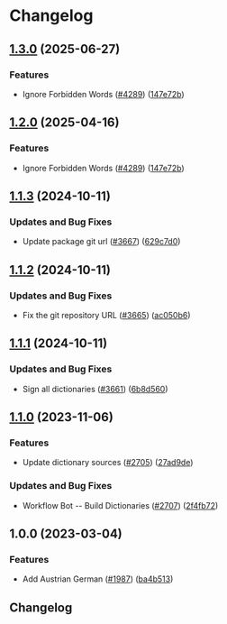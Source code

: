 # Changelog

## [1.3.0](https://github.com/Poikilos/cspell-dicts/compare/@cspell/dict-de-at@1.2.0...@cspell/dict-de-at@1.3.0) (2025-06-27)


### Features

* Ignore Forbidden Words ([#4289](https://github.com/Poikilos/cspell-dicts/issues/4289)) ([147e72b](https://github.com/Poikilos/cspell-dicts/commit/147e72b3a2acbf54013fc46f36f18cb17b8d6ba7))

## [1.2.0](https://github.com/streetsidesoftware/cspell-dicts/compare/@cspell/dict-de-at@1.1.3...@cspell/dict-de-at@1.2.0) (2025-04-16)


### Features

* Ignore Forbidden Words ([#4289](https://github.com/streetsidesoftware/cspell-dicts/issues/4289)) ([147e72b](https://github.com/streetsidesoftware/cspell-dicts/commit/147e72b3a2acbf54013fc46f36f18cb17b8d6ba7))

## [1.1.3](https://github.com/streetsidesoftware/cspell-dicts/compare/@cspell/dict-de-at@1.1.2...@cspell/dict-de-at@1.1.3) (2024-10-11)


### Updates and Bug Fixes

* Update package git url ([#3667](https://github.com/streetsidesoftware/cspell-dicts/issues/3667)) ([629c7d0](https://github.com/streetsidesoftware/cspell-dicts/commit/629c7d0a5e1bacad1d3874b1f8372edc3494ef97))

## [1.1.2](https://github.com/streetsidesoftware/cspell-dicts/compare/@cspell/dict-de-at@1.1.1...@cspell/dict-de-at@1.1.2) (2024-10-11)


### Updates and Bug Fixes

* Fix the git repository URL ([#3665](https://github.com/streetsidesoftware/cspell-dicts/issues/3665)) ([ac050b6](https://github.com/streetsidesoftware/cspell-dicts/commit/ac050b697d57820109995e92fac5ccc32ced1723))

## [1.1.1](https://github.com/streetsidesoftware/cspell-dicts/compare/@cspell/dict-de-at@1.1.0...@cspell/dict-de-at@1.1.1) (2024-10-11)


### Updates and Bug Fixes

* Sign all dictionaries ([#3661](https://github.com/streetsidesoftware/cspell-dicts/issues/3661)) ([6b8d560](https://github.com/streetsidesoftware/cspell-dicts/commit/6b8d560cf51a593458ce42bca415859f872cfc97))

## [1.1.0](https://github.com/streetsidesoftware/cspell-dicts/compare/@cspell/dict-de-at@1.0.0...@cspell/dict-de-at@1.1.0) (2023-11-06)


### Features

* Update dictionary sources ([#2705](https://github.com/streetsidesoftware/cspell-dicts/issues/2705)) ([27ad9de](https://github.com/streetsidesoftware/cspell-dicts/commit/27ad9de120fc71bc1b9a2aacc4407c423aeee2fd))


### Updates and Bug Fixes

* Workflow Bot -- Build Dictionaries ([#2707](https://github.com/streetsidesoftware/cspell-dicts/issues/2707)) ([2f4fb72](https://github.com/streetsidesoftware/cspell-dicts/commit/2f4fb72ad0b370c78bdbc19f38ee6a452e767010))

## 1.0.0 (2023-03-04)


### Features

* Add Austrian German ([#1987](https://github.com/streetsidesoftware/cspell-dicts/issues/1987)) ([ba4b513](https://github.com/streetsidesoftware/cspell-dicts/commit/ba4b5134d6832fc20e1e897df358e93554591958))

## Changelog
